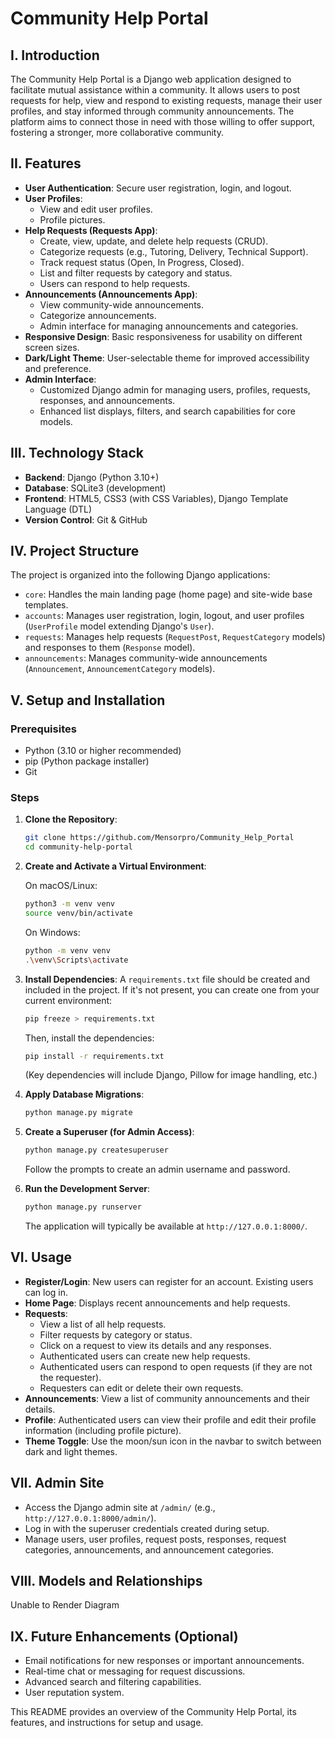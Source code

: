 # Community Help Portal

## I. Introduction
The Community Help Portal is a Django web application designed to facilitate mutual assistance within a community. It allows users to post requests for help, view and respond to existing requests, manage their user profiles, and stay informed through community announcements. The platform aims to connect those in need with those willing to offer support, fostering a stronger, more collaborative community.

## II. Features
-   **User Authentication**: Secure user registration, login, and logout.
-   **User Profiles**:
    -   View and edit user profiles.
    -   Profile pictures.
-   **Help Requests (Requests App)**:
    -   Create, view, update, and delete help requests (CRUD).
    -   Categorize requests (e.g., Tutoring, Delivery, Technical Support).
    -   Track request status (Open, In Progress, Closed).
    -   List and filter requests by category and status.
    -   Users can respond to help requests.
-   **Announcements (Announcements App)**:
    -   View community-wide announcements.
    -   Categorize announcements.
    -   Admin interface for managing announcements and categories.
-   **Responsive Design**: Basic responsiveness for usability on different screen sizes.
-   **Dark/Light Theme**: User-selectable theme for improved accessibility and preference.
-   **Admin Interface**:
    -   Customized Django admin for managing users, profiles, requests, responses, and announcements.
    -   Enhanced list displays, filters, and search capabilities for core models.

## III. Technology Stack
-   **Backend**: Django (Python 3.10+)
-   **Database**: SQLite3 (development)
-   **Frontend**: HTML5, CSS3 (with CSS Variables), Django Template Language (DTL)
-   **Version Control**: Git & GitHub

## IV. Project Structure
The project is organized into the following Django applications:

-   `core`: Handles the main landing page (home page) and site-wide base templates.
-   `accounts`: Manages user registration, login, logout, and user profiles (`UserProfile` model extending Django's `User`).
-   `requests`: Manages help requests (`RequestPost`, `RequestCategory` models) and responses to them (`Response` model).
-   `announcements`: Manages community-wide announcements (`Announcement`, `AnnouncementCategory` models).

## V. Setup and Installation
### Prerequisites
-   Python (3.10 or higher recommended)
-   pip (Python package installer)
-   Git

### Steps
1.  **Clone the Repository**:
    ```bash
    git clone https://github.com/Mensorpro/Community_Help_Portal
    cd community-help-portal
    ```
    

2.  **Create and Activate a Virtual Environment**:

    On macOS/Linux:
    ```bash
    python3 -m venv venv
    source venv/bin/activate
    ```

    On Windows:
    ```bash
    python -m venv venv
    .\venv\Scripts\activate
    ```

3.  **Install Dependencies**:
    A `requirements.txt` file should be created and included in the project. If it's not present, you can create one from your current environment:
    ```bash
    pip freeze > requirements.txt
    ```
    Then, install the dependencies:
    ```bash
    pip install -r requirements.txt
    ```
    (Key dependencies will include Django, Pillow for image handling, etc.)

4.  **Apply Database Migrations**:
    ```bash
    python manage.py migrate
    ```

5.  **Create a Superuser (for Admin Access)**:
    ```bash
    python manage.py createsuperuser
    ```
    Follow the prompts to create an admin username and password.

6.  **Run the Development Server**:
    ```bash
    python manage.py runserver
    ```
    The application will typically be available at `http://127.0.0.1:8000/`.

## VI. Usage
-   **Register/Login**: New users can register for an account. Existing users can log in.
-   **Home Page**: Displays recent announcements and help requests.
-   **Requests**:
    -   View a list of all help requests.
    -   Filter requests by category or status.
    -   Click on a request to view its details and any responses.
    -   Authenticated users can create new help requests.
    -   Authenticated users can respond to open requests (if they are not the requester).
    -   Requesters can edit or delete their own requests.
-   **Announcements**: View a list of community announcements and their details.
-   **Profile**: Authenticated users can view their profile and edit their profile information (including profile picture).
-   **Theme Toggle**: Use the moon/sun icon in the navbar to switch between dark and light themes.

## VII. Admin Site
-   Access the Django admin site at `/admin/` (e.g., `http://127.0.0.1:8000/admin/`).
-   Log in with the superuser credentials created during setup.
-   Manage users, user profiles, request posts, responses, request categories, announcements, and announcement categories.

## VIII. Models and Relationships
Unable to Render Diagram

## IX. Future Enhancements (Optional)
-   Email notifications for new responses or important announcements.
-   Real-time chat or messaging for request discussions.
-   Advanced search and filtering capabilities.
-   User reputation system.

This README provides an overview of the Community Help Portal, its features, and instructions for setup and usage.